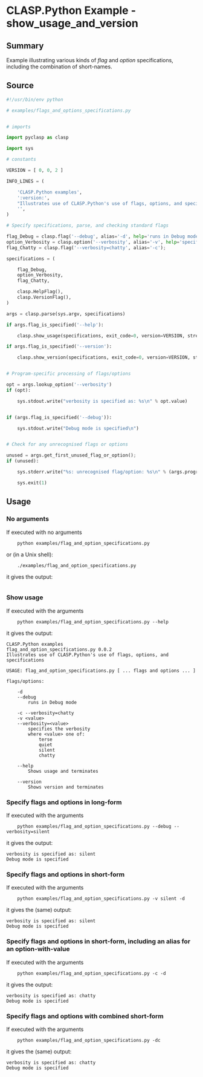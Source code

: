 # CLASP.Python Example - **show_usage_and_version**

## Summary

Example illustrating various kinds of *flag* and *option* specifications, including the combination of short-names.

## Source

```python
#!/usr/bin/env python

# examples/flags_and_options_specifications.py


# imports

import pyclasp as clasp

import sys

# constants

VERSION = [ 0, 0, 2 ]

INFO_LINES = (

    'CLASP.Python examples',
    ':version:',
    "Illustrates use of CLASP.Python's use of flags, options, and specifications",
    '',
)

# Specify specifications, parse, and checking standard flags

flag_Debug = clasp.flag('--debug', alias='-d', help='runs in Debug mode');
option_Verbosity = clasp.option('--verbosity', alias='-v', help='specifies the verbosity', values=[ 'terse', 'quiet', 'silent', 'chatty' ]);
flag_Chatty = clasp.flag('--verbosity=chatty', alias='-c');

specifications = (

    flag_Debug,
    option_Verbosity,
    flag_Chatty,

    clasp.HelpFlag(),
    clasp.VersionFlag(),
)

args = clasp.parse(sys.argv, specifications)

if args.flag_is_specified('--help'):

    clasp.show_usage(specifications, exit_code=0, version=VERSION, stream=sys.stdout, info_lines=INFO_LINES)

if args.flag_is_specified('--version'):

    clasp.show_version(specifications, exit_code=0, version=VERSION, stream=sys.stdout)


# Program-specific processing of flags/options

opt = args.lookup_option('--verbosity')
if (opt):

    sys.stdout.write("verbosity is specified as: %s\n" % opt.value)


if (args.flag_is_specified('--debug')):

    sys.stdout.write("Debug mode is specified\n")


# Check for any unrecognised flags or options

unused = args.get_first_unused_flag_or_option();
if (unused):

    sys.stderr.write("%s: unrecognised flag/option: %s\n" % (args.program_name, unused))

    sys.exit(1)
```

## Usage

### No arguments

If executed with no arguments

```
    python examples/flag_and_option_specifications.py
```

or (in a Unix shell):

```
    ./examples/flag_and_option_specifications.py
```

it gives the output:

```
```

### Show usage

If executed with the arguments

```
    python examples/flag_and_option_specifications.py --help
```

it gives the output:

```
CLASP.Python examples
flag_and_option_specifications.py 0.0.2
Illustrates use of CLASP.Python's use of flags, options, and specifications

USAGE: flag_and_option_specifications.py [ ... flags and options ... ]

flags/options:

	-d
	--debug
		runs in Debug mode

	-c --verbosity=chatty
	-v <value>
	--verbosity=<value>
		specifies the verbosity
		where <value> one of:
			terse
			quiet
			silent
			chatty

	--help
		Shows usage and terminates

	--version
		Shows version and terminates
```

### Specify flags and options in long-form

If executed with the arguments

```
    python examples/flag_and_option_specifications.py --debug --verbosity=silent
```

it gives the output:

```
verbosity is specified as: silent
Debug mode is specified
```

### Specify flags and options in short-form

If executed with the arguments

```
    python examples/flag_and_option_specifications.py -v silent -d
```

it gives the (same) output:

```
verbosity is specified as: silent
Debug mode is specified
```

### Specify flags and options in short-form, including an alias for an option-with-value

If executed with the arguments

```
    python examples/flag_and_option_specifications.py -c -d
```

it gives the output:

```
verbosity is specified as: chatty
Debug mode is specified
```

### Specify flags and options with combined short-form

If executed with the arguments

```
    python examples/flag_and_option_specifications.py -dc
```

it gives the (same) output:

```
verbosity is specified as: chatty
Debug mode is specified
```

